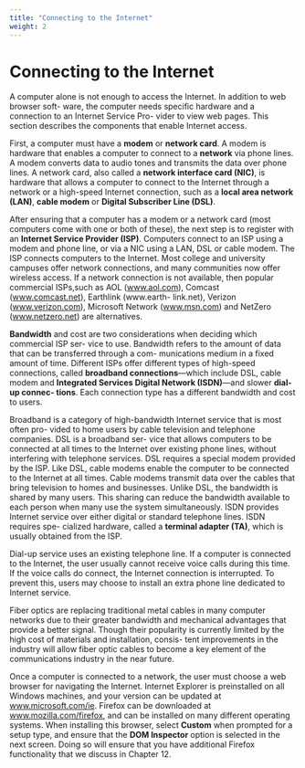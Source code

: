 ```yaml
---
title: "Connecting to the Internet"
weight: 2
---
```


# Connecting to the Internet

A computer alone is not enough to access the Internet. In addition to web browser soft- ware, the computer needs specific hardware and a connection to an Internet Service Pro- vider to view web pages. This section describes the components that enable Internet access.

First, a computer must have a **modem** or **network card**. A modem is hardware that enables a computer to connect to a **network** via phone lines. A modem converts data to audio tones and transmits the data over phone lines. A network card, also called a **network interface card (NIC)**, is hardware that allows a computer to connect to the Internet through a network or a high-speed Internet connection, such as a **local area network (LAN)**, **cable modem** or **Digital Subscriber Line (DSL)**.

After ensuring that a computer has a modem or a network card (most computers come with one or both of these), the next step is to register with an **Internet Service Provider (ISP)**. Computers connect to an ISP using a modem and phone line, or via a NIC using a LAN, DSL or cable modem. The ISP connects computers to the Internet. Most college and university campuses offer network connections, and many communities now offer wireless access. If a network connection is not available, then popular commercial ISPs,such as AOL (www.aol.com), Comcast (www.comcast.net), Earthlink (www.earth- link.net), Verizon (www.verizon.com), Microsoft Network (www.msn.com) and NetZero (www.netzero.net) are alternatives.

**Bandwidth** and cost are two considerations when deciding which commercial ISP ser- vice to use. Bandwidth refers to the amount of data that can be transferred through a com- munications medium in a fixed amount of time. Different ISPs offer different types of high-speed connections, called **broadband connections**—which include DSL, cable modem and **Integrated Services Digital Network (ISDN)**—and slower **dial-up connec- tions**. Each connection type has a different bandwidth and cost to users.

Broadband is a category of high-bandwidth Internet service that is most often pro- vided to home users by cable television and telephone companies. DSL is a broadband ser- vice that allows computers to be connected at all times to the Internet over existing phone lines, without interfering with telephone services. DSL requires a special modem provided by the ISP. Like DSL, cable modems enable the computer to be connected to the Internet at all times. Cable modems transmit data over the cables that bring television to homes and businesses. Unlike DSL, the bandwidth is shared by many users. This sharing can reduce the bandwidth available to each person when many use the system simultaneously. ISDN provides Internet service over either digital or standard telephone lines. ISDN requires spe- cialized hardware, called a **terminal adapter (TA)**, which is usually obtained from the ISP.

Dial-up service uses an existing telephone line. If a computer is connected to the Internet, the user usually cannot receive voice calls during this time. If the voice calls do connect, the Internet connection is interrupted. To prevent this, users may choose to install an extra phone line dedicated to Internet service.

Fiber optics are replacing traditional metal cables in many computer networks due to their greater bandwidth and mechanical advantages that provide a better signal. Though their popularity is currently limited by the high cost of materials and installation, consis- tent improvements in the industry will allow fiber optic cables to become a key element of the communications industry in the near future.

Once a computer is connected to a network, the user must choose a web browser for navigating the Internet. Internet Explorer is preinstalled on all Windows machines, and your version can be updated at www.microsoft.com/ie. Firefox can be downloaded at www.mozilla.com/firefox, and can be installed on many different operating systems. When installing this browser, select **Custom** when prompted for a setup type, and ensure that the **DOM Inspector** option is selected in the next screen. Doing so will ensure that you have additional Firefox functionality that we discuss in Chapter 12.